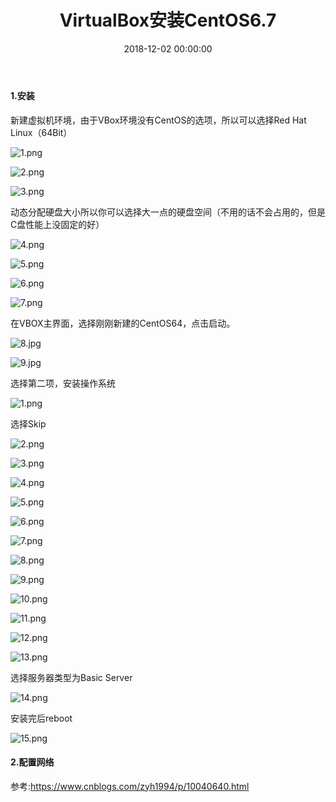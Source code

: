 ﻿---
layout: post
title: VirtualBox安装CentOS6.7
date: 2018-12-02 00:00:00
categories: 大数据
---

#### 1.安装

新建虚拟机环境，由于VBox环境没有CentOS的选项，所以可以选择Red Hat Linux（64Bit）

![1.png](https://i.loli.net/2018/12/02/5c034b4e5e26c.png)

![2.png](https://i.loli.net/2018/12/02/5c034b4ee2376.png)

![3.png](https://i.loli.net/2018/12/02/5c034b4c3dc1e.png)

动态分配硬盘大小所以你可以选择大一点的硬盘空间（不用的话不会占用的，但是C盘性能上没固定的好）

![4.png](https://i.loli.net/2018/12/02/5c034b4caaca3.png)

![5.png](https://i.loli.net/2018/12/02/5c034b4c9c028.png)

![6.png](https://i.loli.net/2018/12/02/5c034b4c9a467.png)

![7.png](https://i.loli.net/2018/12/02/5c034b4e9fc47.png)

在VBOX主界面，选择刚刚新建的CentOS64，点击启动。

![8.jpg](https://i.loli.net/2018/12/02/5c034b4c8b33c.jpg)

![9.jpg](https://i.loli.net/2018/12/02/5c034b4c89771.jpg)

选择第二项，安装操作系统

![1.png](https://i.loli.net/2018/12/02/5c034ce0bb146.png)

选择Skip

![2.png](https://i.loli.net/2018/12/02/5c034cdcbc571.png)

![3.png](https://i.loli.net/2018/12/02/5c034cdff28ba.png)

![4.png](https://i.loli.net/2018/12/02/5c034cdcaa51b.png)

![5.png](https://i.loli.net/2018/12/02/5c034cdca3479.png)

![6.png](https://i.loli.net/2018/12/02/5c034cdd379ee.png)

![7.png](https://i.loli.net/2018/12/02/5c034cdcdbc29.png)

![8.png](https://i.loli.net/2018/12/02/5c034cdc50ae4.png)

![9.png](https://i.loli.net/2018/12/02/5c034cdd5a07a.png)

![10.png](https://i.loli.net/2018/12/02/5c034cdc0d548.png)


![11.png](https://i.loli.net/2018/12/02/5c034d282b562.png)

![12.png](https://i.loli.net/2018/12/02/5c034d282bb91.png)

![13.png](https://i.loli.net/2018/12/02/5c034d27ba9ee.png)

选择服务器类型为Basic Server

![14.png](https://i.loli.net/2018/12/02/5c034d26abdab.png)

安装完后reboot

![15.png](https://i.loli.net/2018/12/02/5c034d266bf82.png)

#### 2.配置网络

参考:https://www.cnblogs.com/zyh1994/p/10040640.html

